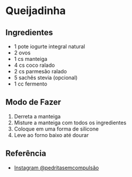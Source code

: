 # Queijadinha

## Ingredientes

* 1 pote iogurte integral natural
* 2 ovos
* 1 cs manteiga
* 4 cs coco ralado
* 2 cs parmesão ralado
* 5 sachês stevia (opcional)
* 1 cc fermento

## Modo de Fazer

1. Derreta a manteiga
2. Misture a manteiga com todos os ingredientes
3. Coloque em uma forma de silicone
4. Leve ao forno baixo até dourar

## Referência

* [Instagram @pedritasemcompulsão](http://instagram.com/@pedritasemcompulsao)
